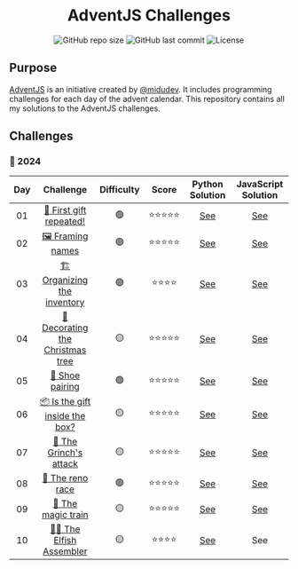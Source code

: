 <div align="center">
<h1>AdventJS Challenges</h1>

![GitHub repo size](https://img.shields.io/github/repo-size/bryanttv/adventjs-challenges?style=popout&logo=github&label=repo%20size)
![GitHub last commit](https://img.shields.io/github/last-commit/bryanttv/adventjs-challenges?style=popout&logo=git&label=last%20commit)
![License](https://img.shields.io/github/license/bryanttv/adventjs-challenges?style=popout&logo=github&label=license)

</div>

## Purpose

[AdventJS](https://adventjs.dev/) is an initiative created by [@midudev](https://github.com/midudev).
It includes programming challenges for each day of the advent calendar. This
repository contains all my solutions to the AdventJS challenges.

## Challenges

### 🎯 2024

|  Day  |                                 Challenge                                 | Difficulty | Score |                     Python Solution                      |                    JavaScript Solution                    |
| :---: | :-----------------------------------------------------------------------: | :--------: | :---: | :------------------------------------------------------: | :-------------------------------------------------------: |
|  01   |     [🎁 First gift repeated!](https://adventjs.dev/challenges/2024/1)      |     🟢      | ⭐⭐⭐⭐⭐ |      [See](./2024/python/01_first_gift_repeated.py)      |     [See](./2024/javascript/01-firstGiftRepeated.js)      |
|  02   |         [🖼️ Framing names](https://adventjs.dev/challenges/2024/2)         |     🟢      | ⭐⭐⭐⭐⭐ |         [See](./2024/python/02_framing_names.py)         |        [See](./2024/javascript/02-framingNames.js)        |
|  03   |   [🏗️ Organizing the inventory](https://adventjs.dev/challenges/2024/3)    |     🟢      | ⭐⭐⭐⭐  |   [See](./2024/python/03_organizing_the_inventory.py)    |   [See](./2024/javascript/03-organizingTheInventory.js)   |
|  04   | [🎄 Decorating the Christmas tree](https://adventjs.dev/challenges/2024/4) |     🟡      | ⭐⭐⭐⭐⭐ | [See](./2024/python/04_decorating_the_christmas_tree.py) | [See](./2024/javascript/04-decoratingTheChristmasTree.js) |
|  05   |         [👢 Shoe pairing](https://adventjs.dev/challenges/2024/5)          |     🟢      | ⭐⭐⭐⭐⭐ |         [See](./2024/python/05_shoe_pairing.py)          |        [See](./2024/javascript/05-shoePairing.js)         |
|  06   |  [📦 Is the gift inside the box?](https://adventjs.dev/challenges/2024/6)  |     🟡      | ⭐⭐⭐⭐⭐ |  [See](./2024/python/06_is_the_gift_inside_the_box.py)   |   [See](./2024/javascript/06-isTheGiftInsideTheBox.js)    |
|  07   |      [👹 The Grinch's attack](https://adventjs.dev/challenges/2024/7)      |     🟡      | ⭐⭐⭐⭐⭐ |      [See](./2024/python/07_the_grinchs_attack.py)       |      [See](./2024/javascript/07-theGrinchsAttack.js)      |
|  08   |         [🦌 The reno race](https://adventjs.dev/challenges/2024/8)         |     🟢      | ⭐⭐⭐⭐⭐ |         [See](./2024/python/08_the_reno_race.py)         |        [See](./2024/javascript/08-theRenoRace.js)         |
|  09   |        [🚂 The magic train](https://adventjs.dev/challenges/2024/9)        |     🟡      | ⭐⭐⭐⭐⭐ |        [See](./2024/python/09_the_magic_train.py)        |       [See](./2024/javascript/09-theMagicTrain.js)        |
|  10   |     [👩‍💻 The Elfish Assembler](https://adventjs.dev/challenges/2024/10)     |     🟡      | ⭐⭐⭐⭐  |     [See](./2024/python/10_the_elfish_assembler.py)      |                            See                            |
